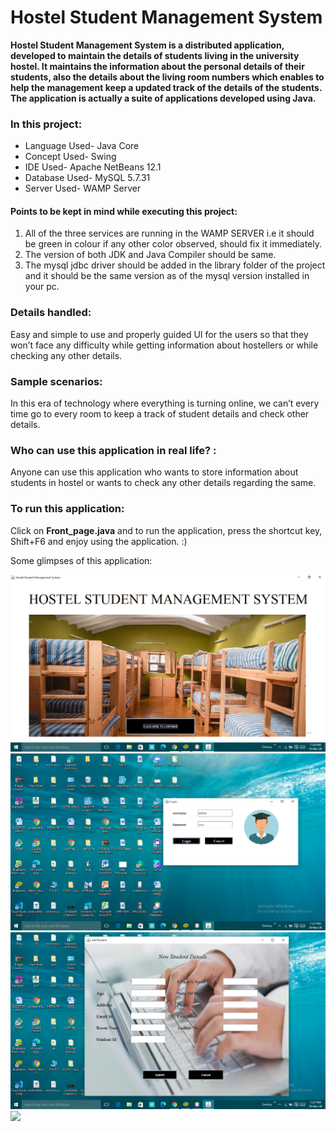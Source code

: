 # Hostel Student Management System

**Hostel Student Management System is a distributed application, developed to maintain the details of students living in the university hostel. It maintains the information about the personal details of their students, also the details about the living room numbers which enables to help the management keep a updated track of the details of the students. The application is actually a suite of applications developed using Java.**

### In this project:
* Language Used-  Java Core 
* Concept Used- Swing
* IDE Used- Apache NetBeans 12.1
* Database Used- MySQL 5.7.31
* Server Used- WAMP Server

#### Points to be kept in mind while executing this project:
1. All of the three services are running in the WAMP SERVER i.e it should be green in colour if any other color observed, should fix it immediately.
2. The version of both JDK and Java Compiler should be same.
3. The mysql jdbc driver should be added in the library folder of the project and it should be the same version as of the mysql version installed in your pc.

### Details handled:
Easy and simple to use and properly guided UI for the users so that they won’t face any difficulty while getting information about hostellers or while checking any other details.

### Sample scenarios:
In this era of technology where everything is turning online, we can’t every time go to every room to keep a track of student details and check other details.

### Who can use this application in real life? :
Anyone can use this application who wants to store information about students in hostel or wants to check any other details regarding the same.

### To run this application:
Click on **Front_page.java** and to run the application, press the shortcut key, Shift+F6 and enjoy using the application. :)

Some glimpses of this application:

<img src="https://github.com/pragyagupta27/Hostel-Student-Management-System/blob/main/Screenshot%20(5).png">
<img src="https://github.com/pragyagupta27/Hostel-Student-Management-System/blob/main/Screenshot%20(6).png">
<img src="https://github.com/pragyagupta27/Hostel-Student-Management-System/blob/main/Screenshot%20(8).png">
<img src="https://github.com/pragyagupta27/Hostel-Student-Management-System/blob/main/Screenshot%20(12).png>
<img src="https://github.com/pragyagupta27/Hostel-Student-Management-System/blob/main/Screenshot%20(13).png>          
